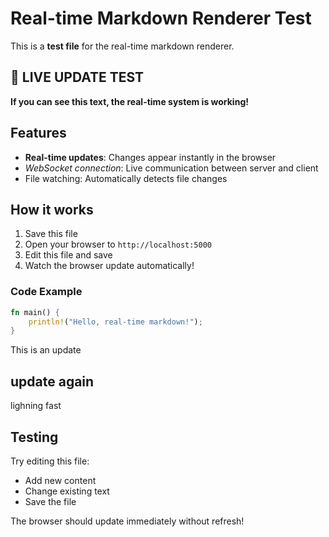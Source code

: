 # Real-time Markdown Renderer Test

This is a **test file** for the real-time markdown renderer.

## 🎉 LIVE UPDATE TEST

**If you can see this text, the real-time system is working!**

## Features

- **Real-time updates**: Changes appear instantly in the browser
- _WebSocket connection_: Live communication between server and client
- File watching: Automatically detects file changes

## How it works

1. Save this file
2. Open your browser to `http://localhost:5000`
3. Edit this file and save
4. Watch the browser update automatically!

### Code Example

```rust
fn main() {
    println!("Hello, real-time markdown!");
}
```

This is an update

## update again

lighning fast

## Testing

Try editing this file:

- Add new content
- Change existing text
- Save the file

The browser should update immediately without refresh!

